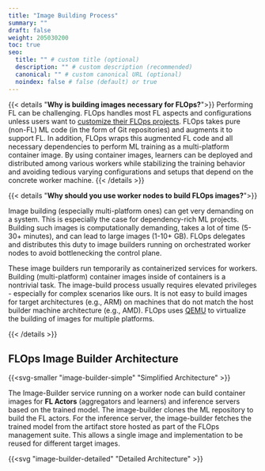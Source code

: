 ```yaml
---
title: "Image Building Process"
summary: ""
draft: false
weight: 205030200
toc: true
seo:
  title: "" # custom title (optional)
  description: "" # custom description (recommended)
  canonical: "" # custom canonical URL (optional)
  noindex: false # false (default) or true
---
```


{{< details "**Why is building images necessary for FLOps?**">}}
  Performing FL can be challenging.
  FLOps handles most FL aspects and configurations unless users want to [customize their FLOps projects](/docs/manuals/flops-addon/customizations/flops-customizations-overview/).
  FLOps takes pure (non-FL) ML code (in the form of Git repositories) and augments it to support FL.
  In addition, FLOps wraps this augmented FL code and all necessary dependencies to perform ML training as a multi-platform container image.
  By using container images, learners can be deployed and distributed among various workers while stabilizing the training behavior and avoiding tedious varying configurations and setups that depend on the concrete worker machine.
{{< /details >}}

{{< details "**Why should you use worker nodes to build FLOps images?**">}}

  Image building (especially multi-platform ones) can get very demanding on a system.
  This is especially the case for dependency-rich ML projects.
  Building such images is computationally demanding, takes a lot of time (5-30+ minutes), and can lead to large images (1-10+ GB).
  FLOps delegates and distributes this duty to image builders running on orchestrated worker nodes to avoid bottlenecking the control plane.

  These image builders run temporarily as containerized services for workers.
  Building (multi-platform) container images inside of containers is a nontrivial task.
  The image-build process usually requires elevated privileges - especially for complex scenarios like ours.
  It is not easy to build images for target architectures (e.g., ARM) on machines that do not match the host builder machine architecture (e.g., AMD).
  FLOps uses [QEMU](https://www.qemu.org/) to virtualize the building of images for multiple platforms.

{{< /details >}}

## FLOps Image Builder Architecture

{{<svg-smaller "image-builder-simple" "Simplified Architecture" >}}

The Image-Builder service running on a worker node can build container images for **FL Actors** (aggregators and learners) and inference servers based on the trained model.
The image-builder clones the ML repository to build the FL actors.
For the inference server, the image-builder fetches the trained model from the artifact store hosted as part of the FLOps management suite.
This allows a single image and implementation to be reused for different target images.

{{<svg "image-builder-detailed" "Detailed Architecture" >}}
